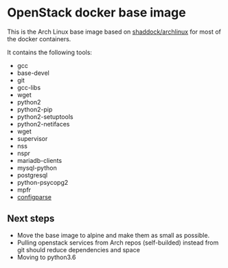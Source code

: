 # OpenStack docker base image

This is the Arch Linux base image based on [shaddock/archlinux](https://hub.docker.com/r/shaddock/archlinux/) for most of the docker containers.

It contains the following tools:

* gcc
* base-devel
* git
* gcc-libs
* wget
* python2
* python2-pip
* python2-setuptools
* python2-netifaces
* wget
* supervisor
* nss
* nspr
* mariadb-clients
* mysql-python
* postgresql
* python-psycopg2
* mpfr
* [configparse](configparse.py)

## Next steps

* Move the base image to alpine and make them as small as possible.
* Pulling openstack services from Arch repos (self-builded) instead from git should reduce dependencies and space
* Moving to python3.6
